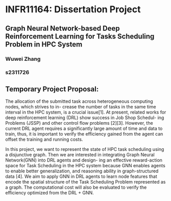 # INFR11164: Dissertation Project
## Graph Neural Network-based Deep Reinforcement Learning for Tasks Scheduling Problem in HPC System
### Wuwei Zhang
### s2311726

## Temporary Project Proposal: 
The allocation of the submitted task across heterogeneous computing nodes, which strives to in- crease the number of tasks in the same time interval in the HPC system, is a crucial issue[1]. At present, related works for deep reinforcement learning (DRL) show success in Job Shop Schedul- ing Problems (JSSP) and other control flow problems [2][3]. However, the current DRL agent requires a significantly large amount of time and data to train, thus, it is important to verify the efficiency gained from the agent can offset the training and running costs.

In this project, we want to represent the state of HPC task scheduling using a disjunctive graph. Then we are interested in integrating Graph Neural Network(GNN) into DRL agents and design- ing an effective reward-action space for Task Scheduling in the HPC system because GNN enables agents to enable better generalization, and reasoning ability in graph-structured data [4]. We aim to apply GNN in DRL agents to learn node features that encode the spatial structure of the Task Scheduling Problem represented as a graph. The computational cost will also be evaluated to verify the efficiency optimized from the DRL + GNN.